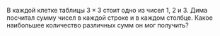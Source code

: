 В каждой клетке таблицы $3 \times 3$ стоит одно из чисел 1, 2 и  3. 
Дима посчитал сумму чисел в каждой строке и в каждом столбце.
Какое наибольшее количество различных сумм он мог получить?